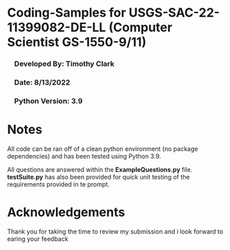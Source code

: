 # Coding-Samples for USGS-SAC-22-11399082-DE-LL (Computer Scientist GS-1550-9/11)
### &emsp;Developed By: Timothy Clark
### &emsp;Date: 8/13/2022
### &emsp;Python Version: 3.9


# Notes
 All code can be ran off of a clean python environment (no package dependencies) and has been tested using Python 3.9. 
 
 All questions are answered within the **ExampleQuestions.py** file. **testSuite.py** has also been provided for quick unit testing of the requirements provided in te prompt.

# Acknowledgements
 Thank you for taking the time to review my submission and i look forward to earing your feedback